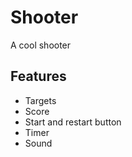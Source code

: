 # Shooter

A cool shooter

## Features

- Targets
- Score
- Start and restart button
- Timer
- Sound